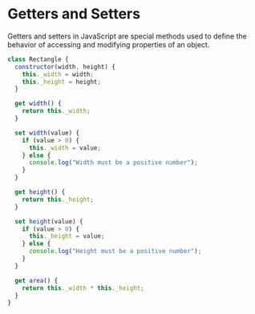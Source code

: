 # Getters and Setters

Getters and setters in JavaScript are special methods used to define the behavior of accessing and modifying properties of an object.

```js
class Rectangle {
  constructor(width, height) {
    this._width = width;
    this._height = height;
  }

  get width() {
    return this._width;
  }

  set width(value) {
    if (value > 0) {
      this._width = value;
    } else {
      console.log("Width must be a positive number");
    }
  }

  get height() {
    return this._height;
  }

  set height(value) {
    if (value > 0) {
      this._height = value;
    } else {
      console.log("Height must be a positive number");
    }
  }

  get area() {
    return this._width * this._height;
  }
}
```
